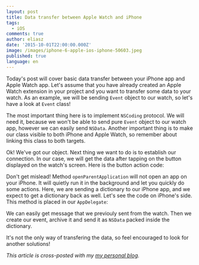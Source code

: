 ```yaml
---
layout: post
title: Data transfer between Apple Watch and iPhone
tags:
  - iOS
comments: true
author: eliasz
date: '2015-10-01T22:00:00.000Z'
image: /images/iphone-6-apple-ios-iphone-50603.jpeg
published: true
language: en
---
```


Today's post will cover basic data transfer between your iPhone app and Apple Watch app.
Let's assume that you have already created an Apple Watch extension in your project and you want to transfer some data to your watch.
As an example, we will be sending `Event` object to our watch, so let's have a look at `Event` class!
<script src="https://gist.github.com/Eluss/386d83ccffa658a63054.js"></script>

The most important thing here is to implement `NSCoding` protocol. We will need it, because we won't be able to send pure `Event` object to our watch app, however we can easily send `NSData`. Another important thing is to make our class visible to both iPhone and Apple Watch, so remember about linking this class to both targets.

Ok! We've got our object. Next thing we want to do is to establish our connection. In our case, we will get the data after tapping on the button displayed on the watch's screen. Here is the button action code:
<script src="https://gist.github.com/Eluss/2f0c64a042b9c3b2fd1a.js"></script>

Don't get mislead! Method `openParentApplication` will not open an app on your iPhone. It will quietly run it in the background and let you quickly do some actions. Here, we are sending a dictionary to our iPhone app, and we expect to get a dictionary back as well. Let's see the code on iPhone's side. This method is placed in our `AppDelegate`:

<script src="https://gist.github.com/Eluss/ad28c1f7d7aa85e01c17.js"></script>

We can easily get message that we previouly sent from the watch. Then we create our event, archive it and send it as `NSData` packed inside the dictionary.

It's not the only way of transfering the data, so feel encouraged to look for another solutions!

*This article is cross-posted with my [my personal blog](http://eluss.github.io/).*
